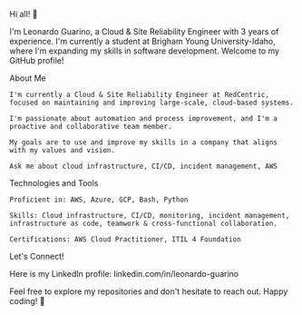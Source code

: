 Hi all! 👋

I'm Leonardo Guarino, a Cloud & Site Reliability Engineer with 3 years of experience. I'm currently a student at Brigham Young University-Idaho, where I'm expanding my skills in software development. Welcome to my GitHub profile!

About Me

    I'm currently a Cloud & Site Reliability Engineer at RedCentric, focused on maintaining and improving large-scale, cloud-based systems.

    I'm passionate about automation and process improvement, and I'm a proactive and collaborative team member.

    My goals are to use and improve my skills in a company that aligns with my values and vision.

    Ask me about cloud infrastructure, CI/CD, incident management, AWS

Technologies and Tools

    Proficient in: AWS, Azure, GCP, Bash, Python

    Skills: Cloud infrastructure, CI/CD, monitoring, incident management, infrastructure as code, teamwork & cross-functional collaboration.

    Certifications: AWS Cloud Practitioner, ITIL 4 Foundation

Let's Connect!

Here is my LinkedIn profile:  linkedin.com/in/leonardo-guarino
    

Feel free to explore my repositories and don't hesitate to reach out. Happy coding! 🚀
